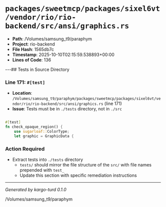 # `packages/sweetmcp/packages/sixel6vt/vendor/rio/rio-backend/src/ansi/graphics.rs`

- **Path**: /Volumes/samsung_t9/paraphym
- **Project**: rio-backend
- **File Hash**: 1565db7c  
- **Timestamp**: 2025-10-10T02:15:59.538893+00:00  
- **Lines of Code**: 136

---## Tests in Source Directory


### Line 171: `#[test]`

- **Location**: `/Volumes/samsung_t9/paraphym/packages/sweetmcp/packages/sixel6vt/vendor/rio/rio-backend/src/ansi/graphics.rs` (line 171)
- **Issue**: Tests must be in `./tests` directory, not in `./src`

```rust

#[test]
fn check_opaque_region() {
    use sugarloaf::ColorType;
    let graphic = GraphicData {
```

### Action Required

- Extract tests into `./tests` directory
  - `tests/` should mirror the file structure of the `src/` with file names prepended with `test_`
  - Update this section with specific remediation instructions
  

---

*Generated by kargo-turd 0.1.0*

/Volumes/samsung_t9/paraphym